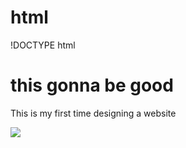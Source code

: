# html
!DOCTYPE html 
  <html>
    <head>
      <title> my html </title>
    <head>
    <body>
      <div>
        <h1>this gonna be good</h1>
        <p>This is my first time designing a website </p>
        <img src="https://sonofhel.files.wordpress.com/2016/04/dis-gon-be-good.png?w=500">
      </div>
       <link style="text/css" rel="stylesheet" href="stylesheet/maser" />

